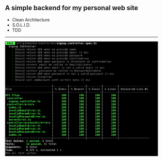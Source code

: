 ## A simple backend for my personal web site


* Clean Architecture
* S.O.L.I.D.
* TDD

---

![Coverage](img/tests.png)

